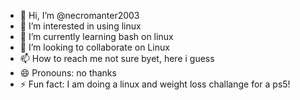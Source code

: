 - 👋 Hi, I’m @necromanter2003
- 👀 I’m interested in using linux
- 🌱 I’m currently learning bash on linux
- 💞️ I’m looking to collaborate on Linux
- 📫 How to reach me not sure byet, here i guess
- 😄 Pronouns: no thanks
- ⚡ Fun fact: I am doing a linux and weight loss challange for a ps5!

<!---
necromanter2003/necromanter2003 is a ✨ special ✨ repository because its `README.md` (this file) appears on your GitHub profile.
You can click the Preview link to take a look at your changes.
--->
